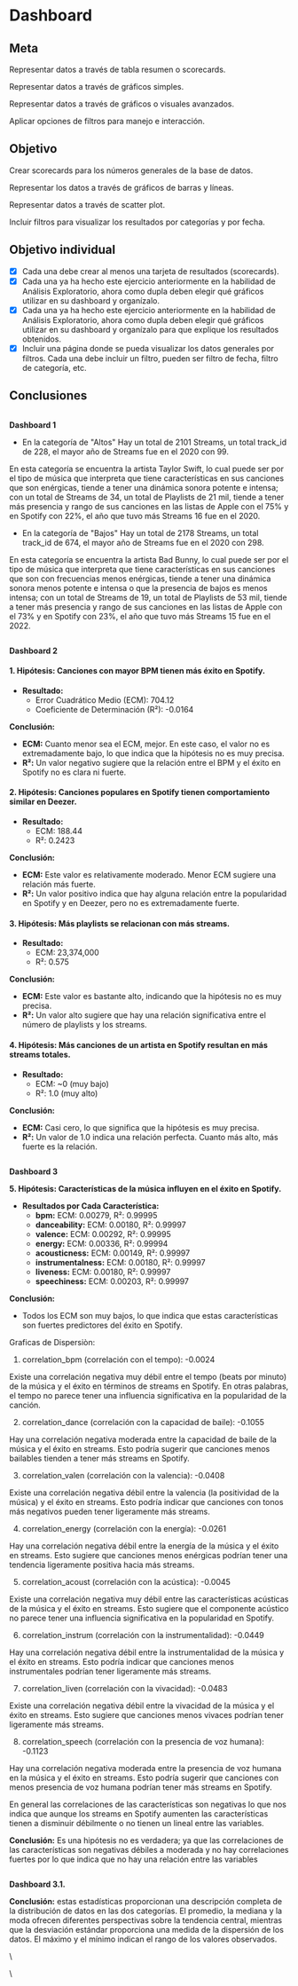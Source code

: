 # Dashboard

## Meta

Representar datos a través de tabla resumen o scorecards.

Representar datos a través de gráficos simples.

Representar datos a través de gráficos o visuales avanzados.

Aplicar opciones de filtros para manejo e interacción.

## Objetivo

Crear scorecards para los números generales de la base de datos.

Representar los datos a través de gráficos de barras y líneas.

Representar datos a través de scatter plot.

Incluir filtros para visualizar los resultados por categorías y por fecha.

## Objetivo individual

* [x] Cada una debe crear al menos una tarjeta de resultados (scorecards).
* [x] Cada una ya ha hecho este ejercicio anteriormente en la habilidad de Análisis Exploratorio, ahora como dupla deben elegir qué gráficos utilizar en su dashboard y organízalo.
* [x] Cada una ya ha hecho este ejercicio anteriormente en la habilidad de Análisis Exploratorio, ahora como dupla deben elegir qué gráficos utilizar en su dashboard y organízalo para que explique los resultados obtenidos.
* [x] Incluir una página donde se pueda visualizar los datos generales por filtros. Cada una debe incluir un filtro, pueden ser filtro de fecha, filtro de categoría, etc.

## Conclusiones

<figure><img src="../../.gitbook/assets/image (32).png" alt=""><figcaption></figcaption></figure>

**Dashboard 1**

* En la categoría de "Altos" Hay un total de 2101 Streams, un total track\_id de 228,  el mayor año de Streams fue en el 2020 con 99.

En esta categoría se encuentra la artista Taylor Swift, lo cual puede ser por el tipo de música que interpreta que tiene características en sus canciones que son enérgicas, tiende a tener una dinámica sonora potente e intensa; con un total de Streams de 34, un total de Playlists de 21 mil, tiende a tener más presencia y rango de sus canciones en las listas de Apple con el 75% y en Spotify con 22%, el año que tuvo más Streams 16 fue en el 2020.

* En la categoría de "Bajos" Hay un total de 2178 Streams, un total track\_id de 674,  el mayor año de Streams fue en el 2020 con 298.

En esta categoría se encuentra la artista Bad Bunny, lo cual puede ser por el tipo de música que interpreta que tiene características en sus canciones que son con frecuencias menos enérgicas, tiende a tener una dinámica sonora menos potente e intensa o que la presencia de bajos es menos intensa; con un total de Streams de 19, un total de Playlists de 53 mil, tiende a tener más presencia y rango de sus canciones en las listas de Apple con el 73% y en Spotify con 23%, el año que tuvo más Streams 15 fue en el 2022.

<figure><img src="../../.gitbook/assets/image (33).png" alt=""><figcaption></figcaption></figure>

**Dashboard 2**&#x20;

#### 1. Hipótesis: Canciones con mayor BPM tienen más éxito en Spotify.

* **Resultado:**
  * Error Cuadrático Medio (ECM): 704.12
  * Coeficiente de Determinación (R²): -0.0164

**Conclusión:**

* **ECM:** Cuanto menor sea el ECM, mejor. En este caso, el valor no es extremadamente bajo, lo que indica que la hipótesis no es muy precisa.
* **R²:** Un valor negativo sugiere que la relación entre el BPM y el éxito en Spotify no es clara ni fuerte.

#### 2. Hipótesis: Canciones populares en Spotify tienen comportamiento similar en Deezer.

* **Resultado:**
  * ECM: 188.44
  * R²: 0.2423

**Conclusión:**

* **ECM:** Este valor es relativamente moderado. Menor ECM sugiere una relación más fuerte.
* **R²:** Un valor positivo indica que hay alguna relación entre la popularidad en Spotify y en Deezer, pero no es extremadamente fuerte.

#### 3. Hipótesis: Más playlists se relacionan con más streams.

* **Resultado:**
  * ECM: 23,374,000
  * R²: 0.575

**Conclusión:**

* **ECM:** Este valor es bastante alto, indicando que la hipótesis no es muy precisa.
* **R²:** Un valor alto sugiere que hay una relación significativa entre el número de playlists y los streams.

#### 4. Hipótesis: Más canciones de un artista en Spotify resultan en más streams totales.

* **Resultado:**
  * ECM: \~0 (muy bajo)
  * R²: 1.0 (muy alto)

**Conclusión:**

* **ECM:** Casi cero, lo que significa que la hipótesis es muy precisa.
* **R²:** Un valor de 1.0 indica una relación perfecta. Cuanto más alto, más fuerte es la relación.

<figure><img src="../../.gitbook/assets/image (34).png" alt=""><figcaption></figcaption></figure>

&#x20;**Dashboard 3**

**5. Hipótesis: Características de la música influyen en el éxito en Spotify.**

* **Resultados por Cada Característica:**
  * **bpm:** ECM: 0.00279, R²: 0.99995
  * **danceability:** ECM: 0.00180, R²: 0.99997
  * **valence:** ECM: 0.00292, R²: 0.99995
  * **energy:** ECM: 0.00336, R²: 0.99994
  * **acousticness:** ECM: 0.00149, R²: 0.99997
  * **instrumentalness:** ECM: 0.00180, R²: 0.99997
  * **liveness:** ECM: 0.00180, R²: 0.99997
  * **speechiness:** ECM: 0.00203, R²: 0.99997

**Conclusión:**

* Todos los ECM son muy bajos, lo que indica que estas características son fuertes predictores del éxito en Spotify.

Graficas de Dispersiòn:

1. correlation\_bpm (correlación con el tempo): -0.0024

Existe una correlación negativa muy débil entre el tempo (beats por minuto) de la música y el éxito en términos de streams en Spotify. En otras palabras, el tempo no parece tener una influencia significativa en la popularidad de la canción.

2. correlation\_dance (correlación con la capacidad de baile): -0.1055

Hay una correlación negativa moderada entre la capacidad de baile de la música y el éxito en streams. Esto podría sugerir que canciones menos bailables tienden a tener más streams en Spotify.

3. correlation\_valen (correlación con la valencia): -0.0408

Existe una correlación negativa débil entre la valencia (la positividad de la música) y el éxito en streams. Esto podría indicar que canciones con tonos más negativos pueden tener ligeramente más streams.

4. correlation\_energy (correlación con la energía): -0.0261

Hay una correlación negativa débil entre la energía de la música y el éxito en streams. Esto sugiere que canciones menos enérgicas podrían tener una tendencia ligeramente positiva hacia más streams.

5. correlation\_acoust (correlación con la acústica): -0.0045

Existe una correlación negativa muy débil entre las características acústicas de la música y el éxito en streams. Esto sugiere que el componente acústico no parece tener una influencia significativa en la popularidad en Spotify.

6. correlation\_instrum (correlación con la instrumentalidad): -0.0449

Hay una correlación negativa débil entre la instrumentalidad de la música y el éxito en streams. Esto podría indicar que canciones menos instrumentales podrían tener ligeramente más streams.

7. correlation\_liven (correlación con la vivacidad): -0.0483

Existe una correlación negativa débil entre la vivacidad de la música y el éxito en streams. Esto sugiere que canciones menos vivaces podrían tener ligeramente más streams.

8. correlation\_speech (correlación con la presencia de voz humana): -0.1123

Hay una correlación negativa moderada entre la presencia de voz humana en la música y el éxito en streams. Esto podría sugerir que canciones con menos presencia de voz humana podrían tener más streams en Spotify.

En general las correlaciones de las características son negativas lo que nos indica que aunque los streams en Spotify aumenten las características tienen a disminuir débilmente o no tienen un lineal entre las variables.

**Conclusión:** Es una hipótesis no es verdadera; ya que las correlaciones de las características son negativas débiles a moderada y no hay correlaciones fuertes por lo que  indica que no hay una relación entre las variables

<figure><img src="../../.gitbook/assets/image (35).png" alt=""><figcaption></figcaption></figure>

**Dashboard 3.1.**&#x20;

**Conclusión:** estas estadísticas proporcionan una descripción completa de la distribución de datos en las dos categorías. El promedio, la mediana y la moda ofrecen diferentes perspectivas sobre la tendencia central, mientras que la desviación estándar proporciona una medida de la dispersión de los datos. El máximo y el mínimo indican el rango de los valores observados.

\




\


